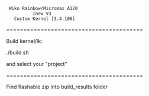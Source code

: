      Wiko Rainbow/Micromax A120
              Inew V3
       Custom Kernel [3.4.106] 
========================================

Build kernel/lk:

./build.sh

and select your "project"

========================================

Find flashable zip into build_results folder
